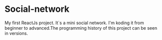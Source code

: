 # Social-network
My first ReactJs project. It`s a mini social network. I'm koding  it from beginner to advanced.The programming history of this project can be seen in versions.
